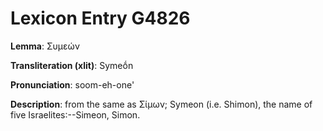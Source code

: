 # Lexicon Entry G4826

**Lemma**: Συμεών

**Transliteration (xlit)**: Symeṓn

**Pronunciation**: soom-eh-one'

**Description**:
from the same as Σίμων; Symeon (i.e. Shimon), the name of five Israelites:--Simeon, Simon.
